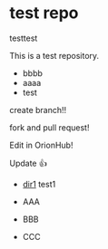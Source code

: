 test repo
====

testtest

This is a test repository.

- bbbb
- aaaa
- test

create branch!!

fork and pull request!

Edit in OrionHub!

Update :+1:

- [dir1](./dir1)
test1

- AAA
- BBB
- CCC
